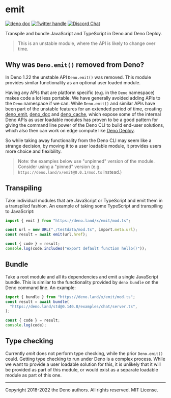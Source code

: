 # emit

[![deno doc](https://doc.deno.land/badge.svg)](https://doc.deno.land/https://deno.land/x/emit/mod.ts)
[![Twitter handle][]][Twitter badge]
[![Discord Chat](https://img.shields.io/discord/684898665143206084?logo=discord&style=social)](https://discord.gg/deno)

Transpile and bundle JavaScript and TypeScript in Deno and Deno Deploy.

> This is an unstable module, where the API is likely to change over time.

## Why was `Deno.emit()` removed from Deno?

In Deno 1.22 the unstable API `Deno.emit()` was removed. This module provides
similar functionality as an optional user loaded module.

Having any APIs that are platform specific (e.g. in the `Deno` namespace) makes
code a lot less portable. We have generally avoided adding APIs to the `Deno`
namespace if we can. While `Deno.emit()` and similar APIs have been part of the
unstable features for an extended period of time, creating
[deno_emit](https://deno.land/x/deno_emit),
[deno_doc](https://deno.land/x/deno_doc) and
[deno_cache](https://deno.land/x/deno_cache), which expose some of the internal
Deno APIs as user loadable modules has proven to be a good pattern for giving
the command line power of the Deno CLI to build end-user solutions, which also
then can work on edge compute like [Deno Deploy](https://deno.com/deploy).

So while taking away functionality from the Deno CLI may seem like a strange
decision, by moving it to a user loadable module, it provides users more choice
and flexibility.

> Note: the examples below use "unpinned" version of the module. Consider using
> a "pinned" version (e.g. `https://deno.land/x/emit@0.0.1/mod.ts` instead.)

## Transpiling

Take individual modules that are JavaScript or TypeScript and emit them in a
transpiled fashion. An example of taking some TypeScript and transpiling to
JavaScript:

```ts
import { emit } from "https://deno.land/x/emit/mod.ts";

const url = new URL("./testdata/mod.ts", import.meta.url);
const result = await emit(url.href);

const { code } = result;
console.log(code.includes("export default function hello()"));
```

## Bundle

Take a root module and all its dependencies and emit a single JavaScript bundle.
This is similar to the functionality provided by `deno bundle` on the Deno
command line. An example:

```ts
import { bundle } from "https://deno.land/x/emit/mod.ts";
const result = await bundle(
  "https://deno.land/std@0.140.0/examples/chat/server.ts",
);

const { code } = result;
console.log(code);
```

## Type checking

Currently _emit_ does not perform type checking, while the prior `Deno.emit()`
could. Getting type checking to run under Deno is a complex process. While we
want to provide a user loadable solution for this, it is unlikely that it will
be provided as part of this module, or would exist as a separate loadable module
as part of this one.

---

Copyright 2018-2022 the Deno authors. All rights reserved. MIT License.

[Build Status - Cirrus]: https://github.com/denoland/deno_emit/workflows/ci/badge.svg?branch=main&event=push
[Build status]: https://github.com/denoland/deno_emit/actions
[Twitter badge]: https://twitter.com/intent/follow?screen_name=deno_land
[Twitter handle]: https://img.shields.io/twitter/follow/deno_land.svg?style=social&label=Follow
